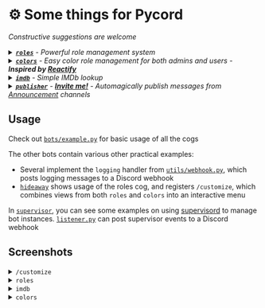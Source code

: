 # ⚙️ Some things for Pycord
*Constructive suggestions are welcome*

<details>
  <summary><i><a href="cogs/roles.py"><b><code>roles</code></b></a> - Powerful role management system</i></summary>

  - Give users a simple role management UI
  - Define multiple commands/menus at runtime
  - Allow only a single role per menu (e.g. for letting the user choose a role icon role)
  - To use, see [`main.py#L4-L117`](main.py#L4-L117) for how to define menus, then import roles and call `roles.Roles()`
  - This will register at least 1 new command based on the settings provided
  <hr>
</details>
<details>
  <summary><i><a href="cogs/colors.py"><b><code>colors</code></b></a> - Easy color role management for both admins and users - <b>Inspired by <a href="https://fluxpoint.dev/reactify">Reactify</a></b></i></summary>

  - Admins can easily define new color roles by prefixing them with `[C]` (or change the prefix)
  - The cog will build a simple menu for users based on these rules
  - To use, simply add some color roles to your server, then import & add the cog
  - This will register `/colors`
<hr>
</details>
<details>
  <summary><i><a href="cogs/imdb.py"><b><code>imdb</code></b></a> - Simple IMDb lookup</i></summary>

  - This cog requires a local copy of the IMDb dataset. The DB takes up 10GB+ but is much faster and more reliable than not using one
    - See [`imdb-dataset.sh`](imdb-dataset.sh) for an example of generating this
  - Search by name or provide an ID
  - To use, make sure you generate an sqlite db, then import and add the cog
  - This will register `/imdb`
  ```python
  from cogs import imdb
  bot.add_cog(imdb.Imdb(bot, db="sqlite:///imdb.sqlite"))
  ```
  <hr>
</details>
<details>
  <summary><i><a href="cogs/publisher.py"><b><code>publisher</code></b></a> - <a href="https://top.gg/bot/1052390044889006090"><b>Invite me!</b></a> - Automagically publish messages from <a href="https://support.discord.com/hc/en-us/articles/360032008192-Announcement-Channels-">Announcement</a> channels</i></summary>

  - Users have to have the Manage Channels permission to modify settings
  - The bot has to have the Send Messages and Manage Messages permissions on any channel(s) you want to publish from
  - You may have to replace the emojis on [`cogs/publisher.py#L8-L22`](cogs/publisher.py#L8-L22)
  - To use, simply import and register the cog
  - This will register `/publisher`
  <hr>
</details>

## Usage
Check out [`bots/example.py`](bots/example.py) for basic usage of all the cogs

The other bots contain various other practical examples:
- Several implement the `logging` handler from [`utils/webhook.py`](utils/webhook.py), which posts logging messages to a Discord webhook
- [`hideaway`](bots/hideaway.py) shows usage of the roles cog, and registers `/customize`, which combines views from both `roles` and `colors` into an interactive menu

In [`supervisor`](supervisor/), you can see some examples on using [supervisord](supervisord.org/) to manage bot instances. [`listener.py`](supervisor/listener.py) can post supervisor events to a Discord webhook

## Screenshots
<details>
<summary><code>/customize</code></summary>
<img width=400 src="https://user-images.githubusercontent.com/20311086/205825222-a8a3e84a-2472-480c-9d46-eef7d5301285.gif" />
</details>
<details>
<summary><code>roles</code></summary>
  <img width=300 src="https://user-images.githubusercontent.com/20311086/204404664-07412de2-a306-42ec-b39c-5b7479b6c3d1.png" />
  <img width=300 src="https://user-images.githubusercontent.com/20311086/204404999-318706f3-36f2-434e-bf1d-f983e4ee345c.png" />
</details>
<details>
<summary><code>imdb</code></summary>
<img width=500 src="https://user-images.githubusercontent.com/20311086/204405345-07660af7-245b-4115-813e-db56570b51c1.png" />
<br>
<img width=300 src="https://user-images.githubusercontent.com/20311086/204405505-507a406d-8125-4fdc-b0cb-709a9b32d0fa.png" />
<img width=300 src="https://user-images.githubusercontent.com/20311086/204405847-f88bd9c7-fc9f-4a8d-9042-55a530b13d28.png" />
</details>
<details>
<summary><code>colors</code></summary>
<img width=400 src="https://user-images.githubusercontent.com/20311086/201162102-163788cd-9231-4cfe-81a9-661c24b7a22a.png" />
</details>
